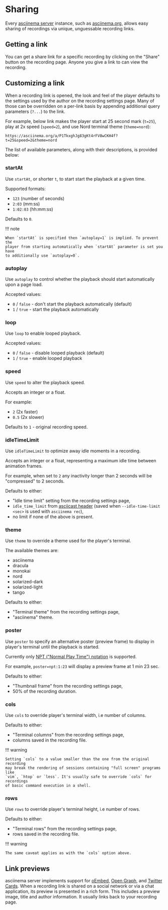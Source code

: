 # Sharing

Every [asciinema server](../server/index.md) instance, such as
[asciinema.org](https://asciinema.org), allows easy sharing of recordings via
unique, unguessable recording links.

## Getting a link

You can get a share link for a specific recording by clicking on the "Share"
button on the recording page. Anyone you give a link to can view the recording.

## Customizing a link

When a recording link is opened, the look and feel of the player defaults to the
settings used by the author on the recording settings page. Many of those can be
overridden on a per-link basis by appending additional query parameters (`?...`)
to the link.

For example, below link makes the player start at 25 second mark (`t=25`), play
at 2x speed (`speed=2`), and use Nord terminal theme (`theme=nord`):

```
https://asciinema.org/a/P1TkxghJg83gKt4rFV8wCKH4f?t=25&speed=2&theme=nord
```

The list of available parameters, along with their descriptions, is provided
below:

### startAt

Use `startAt`, or shorter `t`, to start start the playback at a given time.

Supported formats:

* `123` (number of seconds)
* `2:03` (mm:ss)
* `1:02:03` (hh:mm:ss)

Defaults to `0`.

!!! note

    When `startAt` is specified then `autoplay=1` is implied. To prevent the
    player from starting automatically when `startAt` parameter is set you have
    to additionally use `autoplay=0`.

### autoplay

Use `autoplay` to control whether the playback should start automatically upon
a page load.

Accepted values:

* `0` / `false` - don't start the playback automatically (default)
* `1` / `true` - start the playback automatically

### loop

Use `loop` to enable looped playback.

Accepted values:

* `0` / `false` - disable looped playback (default)
* `1` / `true` - enable looped playback

### speed

Use `speed` to alter the playback speed.

Accepts an integer or a float.

For example:

* `2` (2x faster)
* `0.5` (2x slower)

Defaults to `1` - original recording speed.

### idleTimeLimit

Use `idleTimeLimit` to optimize away idle moments in a recording.

Accepts an integer or a float, representing a maximum idle time between
animation frames.

For example, when set to `2` any inactivity longer than 2 seconds will be
"compressed" to 2 seconds.

Defaults to either:

- "Idle time limit" setting from the recording settings page,
- `idle_time_limit` from [asciicast header](../asciicast/v3.md#header) (saved
  when `--idle-time-limit <sec>` is used with `asciinema rec`),
- no limit if none of the above is present.

### theme

Use `theme` to override a theme used for the player's terminal.

The available themes are:

* asciinema
* dracula
* monokai
* nord
* solarized-dark
* solarized-light
* tango

Defaults to either:

- "Terminal theme" from the recording settings page,
- "asciinema" theme.

### poster

Use `poster` to specify an alternative poster (preview frame) to display in
player's terminal until the playback is started.

Currently only [NPT ("Normal Play Time")
notation](https://www.ietf.org/rfc/rfc2326.txt) is supported.

For example, `poster=npt:1:23` will display a preview frame at 1 min 23 sec.

Defaults to either:

- "Thumbnail frame" from the recording settings page,
- 50% of the recording duration.

### cols

Use `cols` to override player's terminal width, i.e number of columns.

Defaults to either:

- "Terminal columns" from the recording settings page,
- columns saved in the recording file.

!!! warning

    Setting `cols` to a value smaller than the one from the original recording
    may break the rendering of sessions containing "full screen" programs like
    `vim`, `htop` or `less`. It's usually safe to override `cols` for recordings
    of basic command execution in a shell.

### rows

Use `rows` to override player's terminal height, i.e number of rows.

Defaults to either:

- "Terminal rows" from the recording settings page,
- rows saved in the recording file.

!!! warning

    The same caveat applies as with the `cols` option above.

## Link previews

asciinema server implements support for [oEmbed](https://oembed.com/), [Open
Graph](https://ogp.me/), and [Twitter
Cards](https://developer.twitter.com/en/docs/twitter-for-websites/cards/guides/getting-started).
When a recording link is shared on a social network or via a chat application,
its preview is presented in a rich form. This includes a preview image, title
and author information. It usually links back to your recording page.
